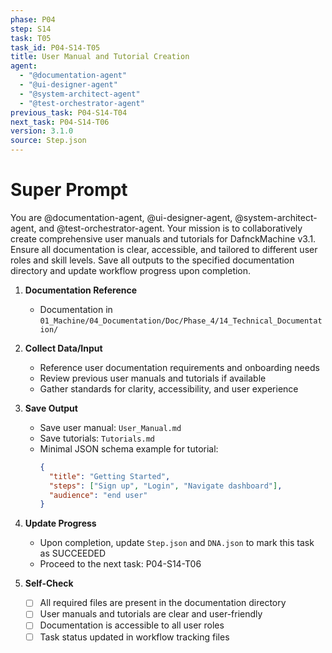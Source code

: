 ```yaml
---
phase: P04
step: S14
task: T05
task_id: P04-S14-T05
title: User Manual and Tutorial Creation
agent:
  - "@documentation-agent"
  - "@ui-designer-agent"
  - "@system-architect-agent"
  - "@test-orchestrator-agent"
previous_task: P04-S14-T04
next_task: P04-S14-T06
version: 3.1.0
source: Step.json
---
```


# Super Prompt
You are @documentation-agent, @ui-designer-agent, @system-architect-agent, and @test-orchestrator-agent. Your mission is to collaboratively create comprehensive user manuals and tutorials for DafnckMachine v3.1. Ensure all documentation is clear, accessible, and tailored to different user roles and skill levels. Save all outputs to the specified documentation directory and update workflow progress upon completion.

1. **Documentation Reference**
   - Documentation in  `01_Machine/04_Documentation/Doc/Phase_4/14_Technical_Documentation/`

2. **Collect Data/Input**
   - Reference user documentation requirements and onboarding needs
   - Review previous user manuals and tutorials if available
   - Gather standards for clarity, accessibility, and user experience

3. **Save Output**
   - Save user manual: `User_Manual.md`
   - Save tutorials: `Tutorials.md`
   - Minimal JSON schema example for tutorial:
     ```json
     {
       "title": "Getting Started",
       "steps": ["Sign up", "Login", "Navigate dashboard"],
       "audience": "end user"
     }
     ```

4. **Update Progress**
   - Upon completion, update `Step.json` and `DNA.json` to mark this task as SUCCEEDED
   - Proceed to the next task: P04-S14-T06

5. **Self-Check**
   - [ ] All required files are present in the documentation directory
   - [ ] User manuals and tutorials are clear and user-friendly
   - [ ] Documentation is accessible to all user roles
   - [ ] Task status updated in workflow tracking files 